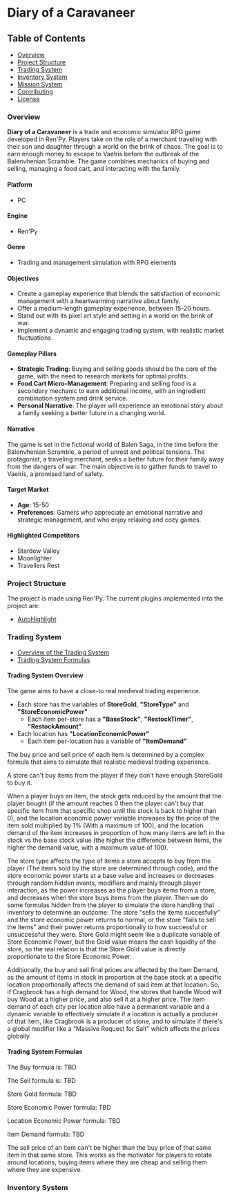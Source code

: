 # Diary of a Caravaneer

## Table of Contents
- [Overview](#overview)
- [Project Structure](#project-structure)
- [Trading System](#trading-system)
- [Inventory System](#inventory-system)
- [Mission System](#mission-system)
- [Contributing](#contributing)
- [License](#license)

### Overview
**Diary of a Caravaneer** is a trade and economic simulator RPG game developed in Ren'Py. Players take on the role of a merchant traveling with their son and daughter through a world on the brink of chaos. The goal is to earn enough money to escape to Vaelris before the outbreak of the Balenvhenian Scramble. The game combines mechanics of buying and selling, managing a food cart, and interacting with the family.

#### Platform
- PC

#### Engine
- Ren'Py

#### Genre
- Trading and management simulation with RPG elements

#### Objectives
- Create a gameplay experience that blends the satisfaction of economic management with a heartwarming narrative about family.
- Offer a medium-length gameplay experience, between 15-20 hours.
- Stand out with its pixel art style and setting in a world on the brink of war.
- Implement a dynamic and engaging trading system, with realistic market fluctuations.

#### Gameplay Pillars
- **Strategic Trading**: Buying and selling goods should be the core of the game, with the need to research markets for optimal profits.
- **Food Cart Micro-Management**: Preparing and selling food is a secondary mechanic to earn additional income, with an ingredient combination system and drink service.
- **Personal Narrative**: The player will experience an emotional story about a family seeking a better future in a changing world.

#### Narrative
The game is set in the fictional world of Balen Saga, in the time before the Balenvhenian Scramble, a period of unrest and political tensions. The protagonist, a traveling merchant, seeks a better future for their family away from the dangers of war. The main objective is to gather funds to travel to Vaelris, a promised land of safety.

#### Target Market
- **Age**: 15-50
- **Preferences**: Gamers who appreciate an emotional narrative and strategic management, and who enjoy relaxing and cozy games.

#### Highlighted Competitors
- Stardew Valley
- Moonlighter
- Travellers Rest


### Project Structure

The project is made using Ren'Py. The current plugins implemented into the project are:
- [AutoHighlight](https://wattson.itch.io/renpy-auto-highlight)


### Trading System

- [Overview of the Trading System](#trading-system-overview)
- [Trading System Formulas](#trading-system-formulas)

#### Trading System Overview

The game aims to have a close-to real medieval trading experience. 

- Each store has the variables of **StoreGold**, **"StoreType"** and **"StoreEconomicPower"**
  - Each item per-store has a **"BaseStock"**, **"RestockTimer"**, **"RestockAmount"**
- Each location has **"LocationEconomicPower"**
  - Each item per-location has a variable of **"ItemDemand"** 
 
The buy price and sell price of each item is determined by a complex formula that aims to simulate that realistic medieval trading experience. 

A store can't buy items from the player if they don't have enough StoreGold to buy it.

When a player buys an item, the stock gets reduced by the amount that the player bought (if the amount reaches 0 then the player can't buy that specific item from that specific shop until the stock is back to higher than 0), and the location economic power variable increases by the price of the item sold multiplied by 1% (With a maximum of 100), and the location demand of the item increases in proportion of how many items are left in the stock vs the base stock value (the higher the difference between items, the higher the demand value, with a maximum value of 100). 

The store type affects the type of items a store accepts to buy from the player (The items sold by the store are determined through code), and the store economic power starts at a base value and increases or decreases through random hidden events, modifiers and mainly through player interaction, as the power increases as the player buys items from a store, and decreases when the store buys items from the player. Then we do some formulas hidden from the player to simulate the store handling that inventory to determine an outcome: The store "sells the items succesfully" and the store economic power returns to normal, or the store "fails to sell the items" and their power returns proportionally to how successful or unsuccessful they were. Store Gold might seem like a duplicate variable of Store Economic Power, but the Gold value means the cash liquidity of the store, so the real relation is that the Store Gold value is directly proportionate to the Store Economic Power. 

Additionally, the buy and sell final prices are affected by the Item Demand, as the amount of items in stock in proportion at the base stock at a specific location proportionally affects the demand of said item at that location. So, if Cragbrook has a high demand for Wood, the stores that handle Wood will buy Wood at a higher price, and also sell it at a higher price. The item demand of each city per location also have a permanent variable and a dynamic variable to effectively simulate if a location is actually a producer of that item, like Cragbrook is a producer of stone, and to simulate if there's a global modifier like a "Massive Request for Salt" which affects the prices globally.

#### Trading System Formulas

The Buy formula is: TBD

The Sell formula is: TBD

Store Gold formula: TBD

Store Economic Power formula: TBD

Location Economic Power formula: TBD

Item Demand formula: TBD


The sell price of an item can't be higher than the buy price of that same item in that same store. This works as the motivator for players to rotate around locations, buying items where they are cheap and selling them where they are expensive. 


### Inventory System




